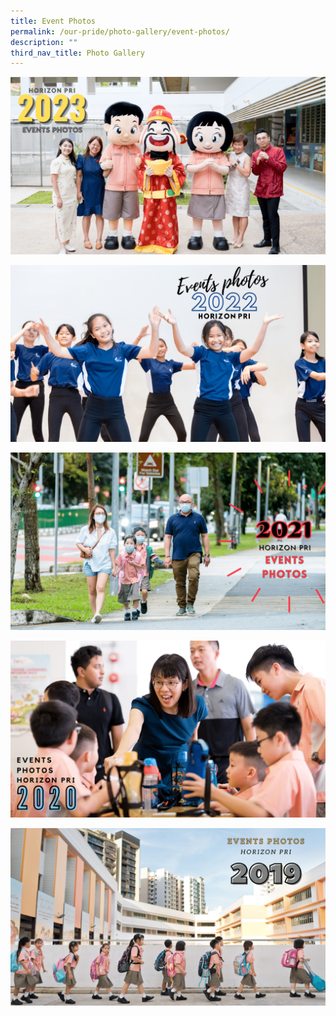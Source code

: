 ```yaml
---
title: Event Photos
permalink: /our-pride/photo-gallery/event-photos/
description: ""
third_nav_title: Photo Gallery
---
```

[![](/images/Events%20Photos/Events%20Photos%202023.png)](https://www.flickr.com/photos/197473948@N06/collections/72157721534948898/)

[![](/images/Events%20Photos/Events%20Photos%202022.png)](https://www.flickr.com/photos/197473948@N06/collections/72157721534949598/)

[![](/images/Events%20Photos/Events%20Photos%202021%20(Updated).png)](https://www.flickr.com/photos/197473948@N06/collections/72157721537073079/)

[![](/images/Events%20Photos/Events%20Photos%202020.png)](https://www.flickr.com/photos/197473948@N06/collections/72157721589032455/)

[![](/images/Events%20Photos/Events%20Photos%202019.png)](https://www.flickr.com/photos/197473948@N06/collections/72157721535124488/)